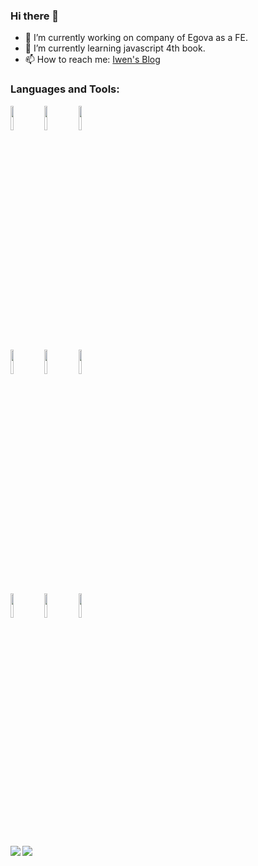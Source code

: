 ### Hi there 👋

<!--
**whf605319646/whf605319646** is a ✨ _special_ ✨ repository because its `README.md` (this file) appears on your GitHub profile.

Here are some ideas to get you started:

- 🔭 I’m currently working on ...
- 🌱 I’m currently learning ...
- 👯 I’m looking to collaborate on ...
- 🤔 I’m looking for help with ...
- 💬 Ask me about ...
- 📫 How to reach me: ...
- 😄 Pronouns: ...
- ⚡ Fun fact: ...
-->
- 🔭 I’m currently working on company of Egova as a FE.
- 🌱 I’m currently learning javascript 4th book.
- 📫 How to reach me: [Iwen's Blog](www.hfwang.win)
### Languages and Tools:

<p>  
  <code><img width="10%" src="https://www.vectorlogo.zone/logos/javascript/javascript-ar21.svg" /></code>
  <code><img width="10%" src="https://www.vectorlogo.zone/logos/typescriptlang/typescriptlang-ar21.svg" /></code>
  <code><img width="10%" src="https://www.vectorlogo.zone/logos/vuejs/vuejs-ar21.svg" /></code>
  <br />
  <code><img width="10%" src="https://www.vectorlogo.zone/logos/nodejs/nodejs-ar21.svg" /></code>
  <code><img width="10%" src="https://www.vectorlogo.zone/logos/java/java-ar21.svg" /></code>
  <code><img width="10%" src="https://www.vectorlogo.zone/logos/json/json-ar21.svg" /></code>
  <br />
  <code><img width="10%" src="https://www.vectorlogo.zone/logos/mysql/mysql-ar21.svg" /></code>
  <code><img width="10%" src="https://www.vectorlogo.zone/logos/git-scm/git-scm-ar21.svg" /></code>
  <code><img width="10%" src="https://www.vectorlogo.zone/logos/jenkins/jenkins-ar21.svg" /></code>
</p
![whf605319646 github stats](https://github-readme-stats.vercel.app/api?username=whf605319646&show_icons=true&hide_border=true)

<a href="https://github.com/whf605319646/cesiumlab">
  <img align="left" src="https://github-readme-stats.vercel.app/api/pin/?username=whf605319646&repo=cesiumlab" />
</a>

<a href="https://github.com/whf605319646/whf605319646.github.io">
  <img align="left" src="https://github-readme-stats.vercel.app/api/pin/?username=whf605319646&repo=whf605319646.github.io" />
</a>
